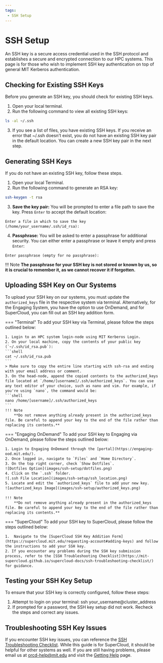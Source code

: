 ```yaml
---
tags:
 - SSH Setup
---
```


# SSH Setup

An SSH key is a secure access credential used in the SSH protocol and establishes a secure and encrypted connection to our HPC systems. This page is for those who wish to implement SSH key authentication on top of general MIT Kerberos authentication.

## Checking for Existing SSH Keys

Before you generate an SSH key, you should check for existing SSH keys.  

1. Open your local terminal.  
2. Run the following command to view all existing SSH keys:  
```bash
ls -al ~/.ssh
```
3. If you see a list of files, you have existing SSH keys.
If you receive an error that ~/.ssh doesn't exist, you do not have an existing SSH key pair in the default location. You can create a new SSH key pair in the next step.

## Generating SSH Keys

If you do not have an existing SSH key, follow these steps. 

1. Open your local Terminal.  
2. Run the following command to generate an RSA key:  
```bash
ssh-keygen -t rsa
```
3. **Save the key pair:** You will be prompted to enter a file path to save the key. Press `Enter` to accept the default location:
```
Enter a file in which to save the key (/home/your_username/.ssh/id_rsa):
```

4. **Passphrase:** 
You will be asked to enter a passphrase for additional security. You can either enter a passphrase or leave it empty and press `Enter`:
```
Enter passphrase (empty for no passphrase):
```
!!! Note 
    **The passphrase for your SSH key is not stored or known by us, so it is crucial to remember it, as we cannot recover it if forgotten.**


## Uploading SSH Key on Our Systems

To upload your SSH key on our systems, you must update the `authorized_keys` file in the respective system via terminal. Alternatively, for the Engaging System, you have the option to use OnDemand, and for SuperCloud, you can fill out an SSH key addition form.

=== "Terminal"
    To add your SSH key via Terminal, please follow the steps outlined below:

    1. Login to an HPC system login-node using MIT Kerberos Login.
    2. On your local machine, copy the contents of your public key (`~/.ssh/id_rsa.pub`):
    ```shell
    cat ~/.ssh/id_rsa.pub
    ```
    > Make sure to copy the entire line starting with ssh-rsa and ending with your email address or comment. 
    3. On the head-node, append the copied contents to the authorized_keys file located at `/home/[username]/.ssh/authorized_keys`. You can use any text editor of your choice, such as nano and vim. For example, if you're using `nano`, the command would be:
    ```shell
    nano /home/[username]/.ssh/authorized_keys
    ```
    !!! Note
        **Do not remove anything already present in the authorized_keys file. Be careful to append your key to the end of the file rather than replacing its contents.**

=== "Engaging OnDemand"
    To add your SSH key to Engaging via OnDemand, please follow the steps outlined below:

    1. Login to Engaging OnDemand through the [portal](https://engaging-ood.mit.edu/).
    2. Once logged in, navigate to `Files` and `Home Directory`.
    3. On the top right corner, check `Show Dotfiles`.
    ![Dotfiles Option](images/ssh-setup/dotfiles.png)
    4. Click on the `.ssh` folder.
    ![.ssh File Location](images/ssh-setup/ssh_location.png)
    5. Locate and edit the `authorized_keys` file to add your new key.
    ![authorized_keys Image](images/ssh-setup/authorized_keys.png)

    !!! Note
        **Do not remove anything already present in the authorized_keys file. Be careful to append your key to the end of the file rather than replacing its contents.**

=== "SuperCloud"
    To add your SSH key to SuperCloud, please follow the steps outlined below:

    1.  Navigate to the [SuperCloud SSH Key Addition Form](https://supercloud.mit.edu/requesting-account#adding-keys) and follow the instructions to add your SSH key. 
    2. If you encounter any problems during the SSH key submission process, refer to the [SSH Troubleshooting Checklist](https://mit-supercloud.github.io/supercloud-docs/ssh-troubleshooting-checklist/) for guidance. 

## Testing your SSH Key Setup

To ensure that your SSH key is correctly configured, follow these steps:

1. Attempt to login on your terminal: ssh your_username@cluster_address
2. If prompted for a password, the SSH key setup did not work. Recheck the steps and correct any issues.

## Troubleshooting SSH Key Issues
If you encounter SSH key issues, you can reference the [SSH Troubleshooting Checklist](https://mit-supercloud.github.io/supercloud-docs/ssh-troubleshooting-checklist/). While this guide is for SuperCloud, it should be helpful for other systems as well. If you are still having problems, please email us at orcd-help@mit.edu and visit the [Getting Help](https://orcd-docs.mit.edu/getting-help/) page.

